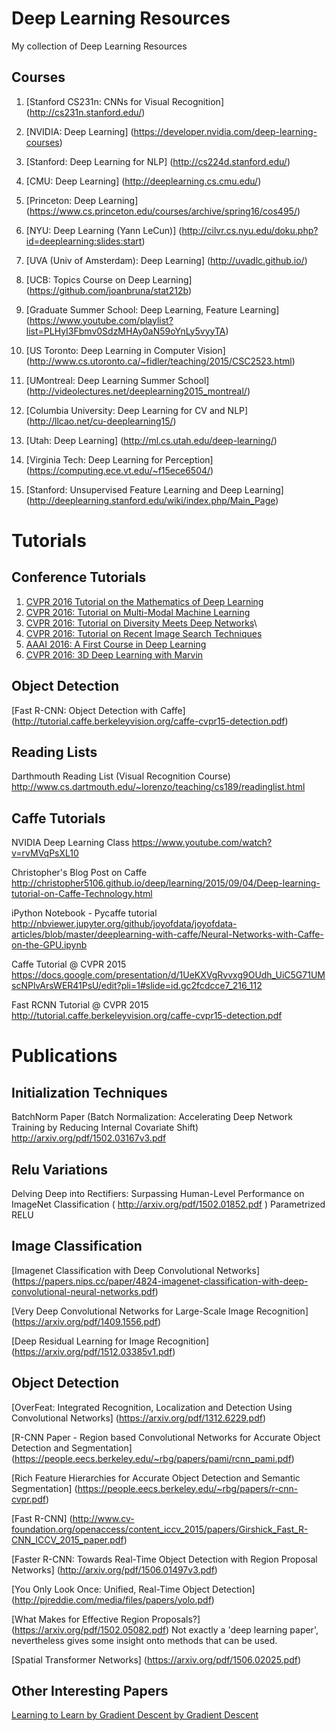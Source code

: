 # Deep Learning Resources
My collection of Deep Learning Resources


## Courses

1. [Stanford CS231n: CNNs for Visual Recognition] (http://cs231n.stanford.edu/)

2. [NVIDIA: Deep Learning] (https://developer.nvidia.com/deep-learning-courses)

3. [Stanford: Deep Learning for NLP] (http://cs224d.stanford.edu/)

4. [CMU: Deep Learning] (http://deeplearning.cs.cmu.edu/)

5. [Princeton: Deep Learning] (https://www.cs.princeton.edu/courses/archive/spring16/cos495/)

6. [NYU: Deep Learning (Yann LeCun)] (http://cilvr.cs.nyu.edu/doku.php?id=deeplearning:slides:start)

7. [UVA (Univ of Amsterdam): Deep Learning] (http://uvadlc.github.io/)

8. [UCB: Topics Course on Deep Learning] (https://github.com/joanbruna/stat212b)

9. [Graduate Summer School: Deep Learning, Feature Learning] (https://www.youtube.com/playlist?list=PLHyI3Fbmv0SdzMHAy0aN59oYnLy5vyyTA)

10. [US Toronto: Deep Learning in Computer Vision] (http://www.cs.utoronto.ca/~fidler/teaching/2015/CSC2523.html)

11. [UMontreal: Deep Learning Summer School] (http://videolectures.net/deeplearning2015_montreal/)

12. [Columbia University: Deep Learning for CV and NLP] (http://llcao.net/cu-deeplearning15/)

13. [Utah: Deep Learning] (http://ml.cs.utah.edu/deep-learning/)

14. [Virginia Tech: Deep Learning for Perception] (https://computing.ece.vt.edu/~f15ece6504/)

15. [Stanford: Unsupervised Feature Learning and Deep Learning] (http://deeplearning.stanford.edu/wiki/index.php/Main_Page)



# Tutorials


## Conference Tutorials

1. [CVPR 2016 Tutorial on the Mathematics of Deep Learning](http://www.vision.jhu.edu/tutorials/CVPR16-Tutorial-Math-Deep-Learning.htm)
2. [CVPR 2016: Tutorial on Multi-Modal Machine Learning](https://sites.google.com/site/multiml2016cvpr/)
3. [CVPR 2016: Tutorial on Diversity Meets Deep Networks](https://computing.ece.vt.edu/~cvpr16diversitytutorial/)\
4. [CVPR 2016: Tutorial on Recent Image Search Techniques](http://sglab.kaist.ac.kr/~sungeui/image_tutorial/)
5. [AAAI 2016: A First Course in Deep Learning](https://colflash.cdm.depaul.edu/colflashweb/COLFlashPlayer.aspx?ID=256971)
6. [CVPR 2016: 3D Deep Learning with Marvin](http://vision.princeton.edu/event/cvpr16/3DDeepLearning/)


## Object Detection

[Fast R-CNN: Object Detection with Caffe] (http://tutorial.caffe.berkeleyvision.org/caffe-cvpr15-detection.pdf)


## Reading Lists

Darthmouth Reading List (Visual Recognition Course) http://www.cs.dartmouth.edu/~lorenzo/teaching/cs189/readinglist.html


## Caffe Tutorials

NVIDIA Deep Learning Class https://www.youtube.com/watch?v=rvMVqPsXL10

Christopher's Blog Post on Caffe http://christopher5106.github.io/deep/learning/2015/09/04/Deep-learning-tutorial-on-Caffe-Technology.html

iPython Notebook - Pycaffe tutorial http://nbviewer.jupyter.org/github/joyofdata/joyofdata-articles/blob/master/deeplearning-with-caffe/Neural-Networks-with-Caffe-on-the-GPU.ipynb

Caffe Tutorial @ CVPR 2015 https://docs.google.com/presentation/d/1UeKXVgRvvxg9OUdh_UiC5G71UMscNPlvArsWER41PsU/edit?pli=1#slide=id.gc2fcdcce7_216_112

Fast RCNN Tutorial @ CVPR 2015 http://tutorial.caffe.berkeleyvision.org/caffe-cvpr15-detection.pdf



# Publications


## Initialization Techniques

BatchNorm Paper (Batch Normalization: Accelerating Deep Network Training by Reducing Internal Covariate Shift) http://arxiv.org/pdf/1502.03167v3.pdf


## Relu Variations

Delving Deep into Rectifiers: Surpassing Human-Level Performance on ImageNet Classification
( http://arxiv.org/pdf/1502.01852.pdf ) Parametrized RELU


## Image Classification

[Imagenet Classification with Deep Convolutional Networks] (https://papers.nips.cc/paper/4824-imagenet-classification-with-deep-convolutional-neural-networks.pdf)

[Very Deep Convolutional Networks for Large-Scale Image Recognition] (https://arxiv.org/pdf/1409.1556.pdf)

[Deep Residual Learning for Image Recognition] (https://arxiv.org/pdf/1512.03385v1.pdf)


## Object Detection

[OverFeat: Integrated Recognition, Localization and Detection Using Convolutional Networks] (https://arxiv.org/pdf/1312.6229.pdf)

[R-CNN Paper - Region based Convolutional Networks for Accurate Object Detection and Segmentation] (https://people.eecs.berkeley.edu/~rbg/papers/pami/rcnn_pami.pdf)

[Rich Feature Hierarchies for Accurate Object Detection and Semantic Segmentation] (https://people.eecs.berkeley.edu/~rbg/papers/r-cnn-cvpr.pdf)

[Fast R-CNN] (http://www.cv-foundation.org/openaccess/content_iccv_2015/papers/Girshick_Fast_R-CNN_ICCV_2015_paper.pdf)

[Faster R-CNN: Towards Real-Time Object Detection with Region Proposal Networks] (http://arxiv.org/pdf/1506.01497v3.pdf)

[You Only Look Once: Unified, Real-Time Object Detection] (http://pjreddie.com/media/files/papers/yolo.pdf)

[What Makes for Effective Region Proposals?] (https://arxiv.org/pdf/1502.05082.pdf) Not exactly a 'deep learning paper', nevertheless gives some insight onto methods that can be used.

[Spatial Transformer Networks] (https://arxiv.org/pdf/1506.02025.pdf)


## Other Interesting Papers

[Learning to Learn by Gradient Descent by Gradient Descent](https://arxiv.org/pdf/1606.04474v1.pdf)

